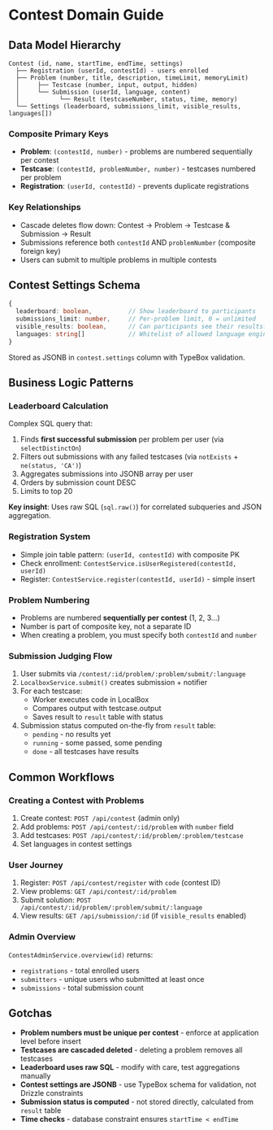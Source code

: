 # Contest Domain Guide

## Data Model Hierarchy

```
Contest (id, name, startTime, endTime, settings)
  ├── Registration (userId, contestId) - users enrolled
  ├── Problem (number, title, description, timeLimit, memoryLimit)
  │     ├── Testcase (number, input, output, hidden)
  │     └── Submission (userId, language, content)
  │           └── Result (testcaseNumber, status, time, memory)
  └── Settings (leaderboard, submissions_limit, visible_results, languages[])
```

### Composite Primary Keys
- **Problem**: `(contestId, number)` - problems are numbered sequentially per contest
- **Testcase**: `(contestId, problemNumber, number)` - testcases numbered per problem
- **Registration**: `(userId, contestId)` - prevents duplicate registrations

### Key Relationships
- Cascade deletes flow down: Contest → Problem → Testcase & Submission → Result
- Submissions reference both `contestId` AND `problemNumber` (composite foreign key)
- Users can submit to multiple problems in multiple contests

## Contest Settings Schema

```typescript
{
  leaderboard: boolean,          // Show leaderboard to participants
  submissions_limit: number,     // Per-problem limit, 0 = unlimited
  visible_results: boolean,      // Can participants see their results?
  languages: string[]            // Whitelist of allowed language engines
}
```

Stored as JSONB in `contest.settings` column with TypeBox validation.

## Business Logic Patterns

### Leaderboard Calculation
Complex SQL query that:
1. Finds **first successful submission** per problem per user (via `selectDistinctOn`)
2. Filters out submissions with any failed testcases (via `notExists` + `ne(status, 'CA')`)
3. Aggregates submissions into JSONB array per user
4. Orders by submission count DESC
5. Limits to top 20

**Key insight**: Uses raw SQL (`sql.raw()`) for correlated subqueries and JSON aggregation.

### Registration System
- Simple join table pattern: `(userId, contestId)` with composite PK
- Check enrollment: `ContestService.isUserRegistered(contestId, userId)`
- Register: `ContestService.register(contestId, userId)` - simple insert

### Problem Numbering
- Problems are numbered **sequentially per contest** (1, 2, 3...)
- Number is part of composite key, not a separate ID
- When creating a problem, you must specify both `contestId` and `number`

### Submission Judging Flow
1. User submits via `/contest/:id/problem/:problem/submit/:language`
2. `LocalboxService.submit()` creates submission + notifier
3. For each testcase:
   - Worker executes code in LocalBox
   - Compares output with testcase.output
   - Saves result to `result` table with status
4. Submission status computed on-the-fly from `result` table:
   - `pending` - no results yet
   - `running` - some passed, some pending
   - `done` - all testcases have results

## Common Workflows

### Creating a Contest with Problems
1. Create contest: `POST /api/contest` (admin only)
2. Add problems: `POST /api/contest/:id/problem` with `number` field
3. Add testcases: `POST /api/contest/:id/problem/:problem/testcase`
4. Set languages in contest settings

### User Journey
1. Register: `POST /api/contest/register` with `code` (contest ID)
2. View problems: `GET /api/contest/:id/problem`
3. Submit solution: `POST /api/contest/:id/problem/:problem/submit/:language`
4. View results: `GET /api/submission/:id` (if `visible_results` enabled)

### Admin Overview
`ContestAdminService.overview(id)` returns:
- `registrations` - total enrolled users
- `submitters` - unique users who submitted at least once
- `submissions` - total submission count

## Gotchas

- **Problem numbers must be unique per contest** - enforce at application level before insert
- **Testcases are cascaded deleted** - deleting a problem removes all testcases
- **Leaderboard uses raw SQL** - modify with care, test aggregations manually
- **Contest settings are JSONB** - use TypeBox schema for validation, not Drizzle constraints
- **Submission status is computed** - not stored directly, calculated from `result` table
- **Time checks** - database constraint ensures `startTime < endTime`
